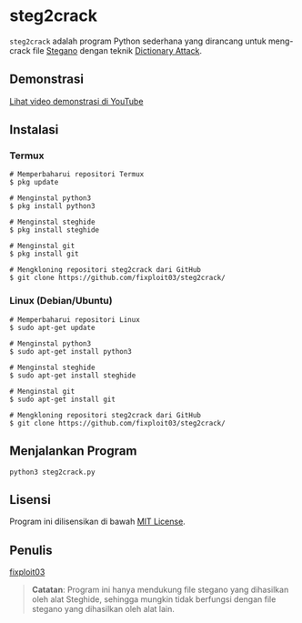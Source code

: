 # steg2crack

`steg2crack` adalah program Python sederhana yang dirancang untuk meng-crack file [Stegano](https://www.kajianpustaka.com/2017/09/sejarah-prinsip-kerja-teknik-steganografi.html?m=1) dengan teknik [Dictionary Attack](https://www.asdf.id/definisi-dictionary-attack-adalah/).

## Demonstrasi

[Lihat video demonstrasi di YouTube](https://www.youtube.com/watch?v=iG0YezVJbUhuJU8w)

## Instalasi 

### Termux 

```
# Memperbaharui repositori Termux 
$ pkg update

# Menginstal python3 
$ pkg install python3

# Menginstal steghide 
$ pkg install steghide

# Menginstal git
$ pkg install git

# Mengkloning repositori steg2crack dari GitHub
$ git clone https://github.com/fixploit03/steg2crack/
```

### Linux (Debian/Ubuntu)

```
# Memperbaharui repositori Linux 
$ sudo apt-get update

# Menginstal python3 
$ sudo apt-get install python3

# Menginstal steghide 
$ sudo apt-get install steghide

# Menginstal git
$ sudo apt-get install git

# Mengkloning repositori steg2crack dari GitHub
$ git clone https://github.com/fixploit03/steg2crack/
```

## Menjalankan Program

```
python3 steg2crack.py
```

## Lisensi

Program ini dilisensikan di bawah [MIT License](https://github.com/fixploit03/steg2crack/blob/main/LICENSE).

## Penulis

[fixploit03](https://github.com/fixploit03)

> **Catatan**: Program ini hanya mendukung file stegano yang dihasilkan oleh alat Steghide, sehingga mungkin tidak berfungsi dengan file stegano yang dihasilkan oleh alat lain.
